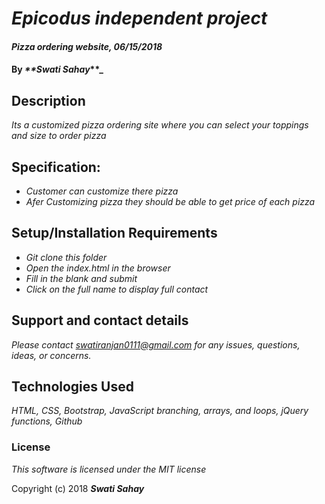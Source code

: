 # _Epicodus independent project_

#### _Pizza ordering website, 06/15/2018_

#### By _**Swati Sahay_**_

## Description

_Its a customized pizza ordering site where you can select your toppings and size to order pizza_

## Specification:
* _Customer can customize there pizza_
* _Afer Customizing pizza they should be able to get price of each pizza_

## Setup/Installation Requirements

* _Git clone this folder_
* _Open the index.html in the browser_
* _Fill in the blank and submit_
* _Click on the full name to display full contact_

## Support and contact details

_Please contact  swatiranjan0111@gmail.com for any issues, questions, ideas, or concerns._

## Technologies Used

_HTML, CSS, Bootstrap, JavaScript branching, arrays, and loops, jQuery functions, Github_

### License

*This software is licensed under the MIT license*

Copyright (c) 2018 **_Swati Sahay_**
